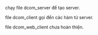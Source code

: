 chạy file dcom_server để tạo server.

file dcom_client gọi đến các hàm từ server.

file dcom_web_client chưa hoàn thiện.
